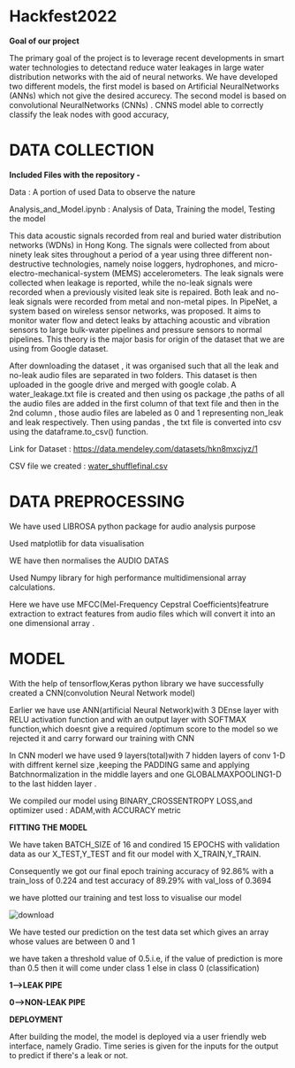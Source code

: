 # Hackfest2022

**Goal of our project**

The primary goal of the project is to leverage recent  developments  in  smart  water  technologies  to  detectand  reduce  water  leakages  in  large  water  distribution  networks  with  the  aid  of  neural  networks. We  have  developed two different models, the first model is based on Artificial NeuralNetworks (ANNs) which not give the desired accurecy. The second  model  is  based  on convolutional NeuralNetworks (CNNs) .  CNNS model able  to  correctly  classify  the  leak nodes with good accuracy,

# DATA COLLECTION

**Included Files with the repository -**

Data : A portion of used Data to observe the nature

Analysis_and_Model.ipynb : Analysis of Data, Training the model, Testing the model

This data acoustic signals recorded from real and buried water distribution networks (WDNs) in Hong Kong. The signals were collected from about ninety leak sites throughout a period of a year using three different non-destructive technologies, namely noise loggers, hydrophones, and micro-electro-mechanical-system (MEMS) accelerometers. The leak signals were collected when leakage is reported, while the no-leak signals were recorded when a previously visited leak site is repaired. Both leak and no-leak signals were recorded from metal and non-metal pipes. 
In PipeNet, a system based on wireless sensor networks, was proposed. It aims to monitor water flow and detect leaks by attaching acoustic and vibration sensors to large bulk-water pipelines and pressure sensors to normal pipelines. This theory is the major basis for origin of the dataset that we are using from Google dataset.

After downloading the dataset , it was organised such that all the leak and no-leak audio files are separated in two folders. This dataset is then uploaded in the google drive and merged with google colab. A water_leakage.txt file is created and then using os package ,the paths of all the audio files are added in the first column of that text file and then in the 2nd column , those audio files are labeled  as 0 and 1 representing non_leak and leak respectively. Then using pandas , the txt file is converted into csv using the dataframe.to_csv() function. 

Link for Dataset : https://data.mendeley.com/datasets/hkn8mxcjyz/1

CSV file we created : [water_shufflefinal.csv](https://github.com/Anubhavrajak/Hackfest2022/files/8646387/water_shufflefinal.csv)


# DATA PREPROCESSING

We have used LIBROSA python package for audio analysis purpose

Used matplotlib for data visualisation

WE have then normalises the AUDIO DATAS

Used Numpy library for high performance multidimensional array calculations.

Here we have use MFCC(Mel-Frequency Cepstral Coefficients)featrure extraction to extract features from audio files 
which will convert it into an one dimensional array .


# MODEL

With the help of tensorflow,Keras python library we have successfully created
a CNN(convolution Neural Network model)

Earlier we have use ANN(artificial Neural Network)with 3 DEnse layer with RELU activation function and
with an output layer with SOFTMAX function,which doesnt give a required /optimum score to the model 
so we rejected it and carry forward our training with CNN

In CNN moderl we have used 9 layers(total)with 7 hidden layers of conv 1-D with diffrent kernel size ,keeping the PADDING same and 
applying Batchnormalization in the middle layers 
and one GLOBALMAXPOOLING1-D to the last hidden layer .

We compiled our model using BINARY_CROSSENTROPY LOSS,and optimizer used : ADAM,with ACCURACY metric

**FITTING THE MODEL**

We have taken BATCH_SIZE of 16 and condired 15 EPOCHS with validation data as our X_TEST,Y_TEST and fit our model with 
X_TRAIN,Y_TRAIN.

Consequently we got our final epoch training accuracy of 92.86% with a train_loss of 0.224
and test accuracy of 89.29% with val_loss of 0.3694

we have plotted our training and test loss to visualise our model 

![download](https://user-images.githubusercontent.com/79101972/167283505-71fd7e3d-dca7-4a1e-80d4-1a340ffe9164.png)


We have tested our prediction on the test data set which gives an array whose values are between 0 and 1

we have taken a threshold value of 0.5.i.e, if the value of prediction is more than 0.5 then it will come under class 1 else in class 0
(classification)

**1-->LEAK PIPE**
  
**0-->NON-LEAK PIPE**

**DEPLOYMENT**

After building the model, the model is deployed via a user friendly web interface, namely Gradio. Time series is given for the inputs for the output to predict if there's a leak or not.
